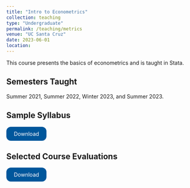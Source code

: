 ```yaml
---
title: "Intro to Econometrics"
collection: teaching
type: "Undergraduate"
permalink: /teaching/metrics
venue: "UC Santa Cruz"
date: 2023-06-01
location: 
---
```

This course presents the basics of econometrics and is taught in Stata.

## Semesters Taught 
Summer 2021, Summer 2022, Winter 2023, and Summer 2023. 

## Sample Syllabus

<a href="https://www.dropbox.com/s/gbcm360c9vfeuoo/Su22_Econ113_Syllabus.pdf?dl=0" style="display: inline-block; background-color: #00579C; color: white; padding: 10px 20px; text-align: center; text-decoration: none; font-size: inherit; border-radius: 12px; transition: background-color 0.3s;">Download</a>

## Selected Course Evaluations 
<a href="https://www.dropbox.com/s/a18e5b90okygcqc/ECON-113-01-71252-Intro%20Econometrics_hashieh%40ucsc.edu_SETS_0c1787cf-52d9-4bbb-b871-6ee5488c4e3een-US.pdf?dl=0" style="display: inline-block; background-color: #00579C; color: white; padding: 10px 20px; text-align: center; text-decoration: none; font-size: inherit; border-radius: 12px; transition: background-color 0.3s;">Download</a>
